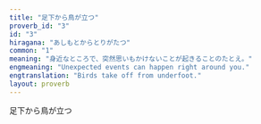 ```yaml
---
title: "足下から鳥が立つ"
proverb_id: "3"
id: "3"
hiragana: "あしもとからとりがたつ"
common: "1"
meaning: "身近なところで、突然思いもかけないことが起きることのたとえ。"
engmeaning: "Unexpected events can happen right around you."
engtranslation: "Birds take off from underfoot."
layout: proverb
---
```


足下から鳥が立つ
